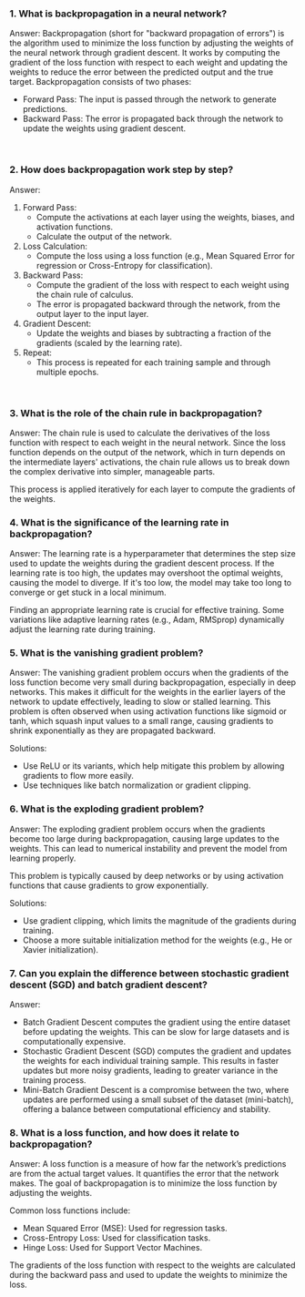 ### 1. What is backpropagation in a neural network?
Answer:
Backpropagation (short for "backward propagation of errors") is the algorithm used to minimize the loss function by adjusting the weights of the neural network through gradient descent. It works by computing the gradient of the loss function with respect to each weight and updating the weights to reduce the error between the predicted output and the true target.
Backpropagation consists of two phases:
- Forward Pass: The input is passed through the network to generate predictions.
- Backward Pass: The error is propagated back through the network to update the weights using gradient descent.

<br>

### 2. How does backpropagation work step by step?
Answer:
1. Forward Pass:
    - Compute the activations at each layer using the weights, biases, and activation functions.
    - Calculate the output of the network.
2. Loss Calculation:
    - Compute the loss using a loss function (e.g., Mean Squared Error for regression or Cross-Entropy for classification).
3. Backward Pass:
    - Compute the gradient of the loss with respect to each weight using the chain rule of calculus.
    - The error is propagated backward through the network, from the output layer to the input layer.
4. Gradient Descent:
    - Update the weights and biases by subtracting a fraction of the gradients (scaled by the learning rate).
5. Repeat:
    - This process is repeated for each training sample and through multiple epochs.

<br>

### 3. What is the role of the chain rule in backpropagation?
Answer:
The chain rule is used to calculate the derivatives of the loss function with respect to each weight in the neural network. Since the loss function depends on the output of the network, which in turn depends on the intermediate layers' activations, the chain rule allows us to break down the complex derivative into simpler, manageable parts.
 
This process is applied iteratively for each layer to compute the gradients of the weights.

### 4. What is the significance of the learning rate in backpropagation?
Answer:
The learning rate is a hyperparameter that determines the step size used to update the weights during the gradient descent process. If the learning rate is too high, the updates may overshoot the optimal weights, causing the model to diverge. If it's too low, the model may take too long to converge or get stuck in a local minimum.

Finding an appropriate learning rate is crucial for effective training. Some variations like adaptive learning rates (e.g., Adam, RMSprop) dynamically adjust the learning rate during training.

### 5. What is the vanishing gradient problem?
Answer:
The vanishing gradient problem occurs when the gradients of the loss function become very small during backpropagation, especially in deep networks. This makes it difficult for the weights in the earlier layers of the network to update effectively, leading to slow or stalled learning.
This problem is often observed when using activation functions like sigmoid or tanh, which squash input values to a small range, causing gradients to shrink exponentially as they are propagated backward.

Solutions:
- Use ReLU or its variants, which help mitigate this problem by allowing gradients to flow more easily.
- Use techniques like batch normalization or gradient clipping.

### 6. What is the exploding gradient problem?
Answer:
The exploding gradient problem occurs when the gradients become too large during backpropagation, causing large updates to the weights. This can lead to numerical instability and prevent the model from learning properly.

This problem is typically caused by deep networks or by using activation functions that cause gradients to grow exponentially.

Solutions:
- Use gradient clipping, which limits the magnitude of the gradients during training.
- Choose a more suitable initialization method for the weights (e.g., He or Xavier initialization).

### 7. Can you explain the difference between stochastic gradient descent (SGD) and batch gradient descent?
Answer:
- Batch Gradient Descent computes the gradient using the entire dataset before updating the weights. This can be slow for large datasets and is computationally expensive.
- Stochastic Gradient Descent (SGD) computes the gradient and updates the weights for each individual training sample. This results in faster updates but more noisy gradients, leading to greater variance in the training process.
- Mini-Batch Gradient Descent is a compromise between the two, where updates are performed using a small subset of the dataset (mini-batch), offering a balance between computational efficiency and stability.

### 8. What is a loss function, and how does it relate to backpropagation?
Answer:
A loss function is a measure of how far the network’s predictions are from the actual target values. It quantifies the error that the network makes. The goal of backpropagation is to minimize the loss function by adjusting the weights.

Common loss functions include:
- Mean Squared Error (MSE): Used for regression tasks.
- Cross-Entropy Loss: Used for classification tasks.
- Hinge Loss: Used for Support Vector Machines.

The gradients of the loss function with respect to the weights are calculated during the backward pass and used to update the weights to minimize the loss.




